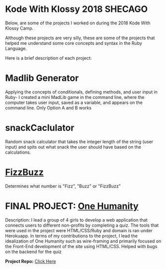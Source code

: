 # Kode With Klossy 2018 SHECAGO 

Below, are some of the projects I worked on during the 2018 Kode With Klossy Camp.

Although these projects are very silly, these are some of the projects that helped me understand some core concepts and syntax in the Ruby Language. 

Here is a brief description of each project:

# Madlib Generator
Applying the concepts of conditionals, defining methods, and user input in Ruby- I created a mini MadLib game in the command line, where the computer takes user input, saved as a variable, and appears on the command line. Only Option A and B works

# snackCaclulator
Random snack calculator that takes the integer length of the string (user input) and spits out what snack the user should have based on the calculations.

# <a href = "http://one-humanity.herokuapp.com/"> FizzBuzz</a>

Determines what number is "Fizz", "Buzz" or "FizzBuzz" 

# FINAL PROJECT: <a href = "http://one-humanity.herokuapp.com/"> One Humanity </a>
Description: I lead a group of 4 girls to develop a web application that connects users to different non-profits by completing a quiz. The tools that were used in the project were HTML/CSS/Ruby and domain is ran under Herokuapp. In terms of my contributions to the project, I lead the idealization of One Humanity such as wire-framing and primarily focused on the Front-End development of the site using HTML/CSS. Helped with bugs on the backend for the quiz



  <strong>Project Repo:</strong>
<a href = "https://github.com/AnnieGregg/kwk-l1-flowchart-project-template-kwk-students-l1-chi-080618/tree/master/app"> Click Here </a>
